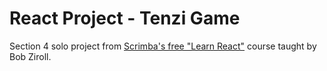 # React Project - Tenzi Game

Section 4 solo project from [Scrimba's free "Learn React"](https://scrimba.com/learn/learnreact/) course taught by Bob Ziroll.